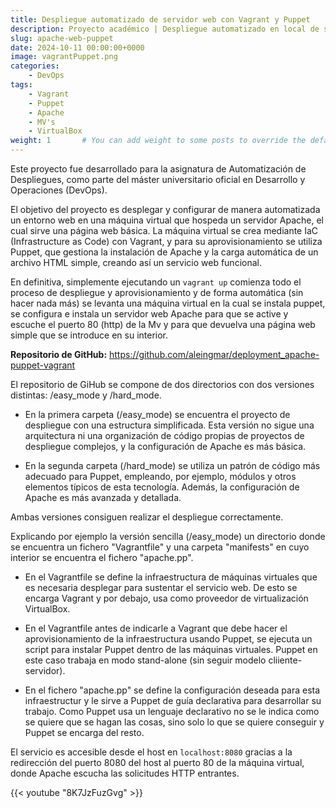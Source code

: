 ```yaml
---
title: Despliegue automatizado de servidor web con Vagrant y Puppet
description: Proyecto académico | Despliegue automatizado en local de servidor web Apache utilizando Vagrant y Puppet.
slug: apache-web-puppet
date: 2024-10-11 00:00:00+0000
image: vagrantPuppet.png
categories:
    - DevOps
tags:
    - Vagrant
    - Puppet
    - Apache
    - MV's
    - VirtualBox
weight: 1       # You can add weight to some posts to override the default sorting (date descending)
---
```


Este proyecto fue desarrollado para la asignatura de Automatización de Despliegues, como parte del máster universitario oficial en Desarrollo y Operaciones (DevOps).

El objetivo del proyecto es desplegar y configurar de manera automatizada un entorno web en una máquina virtual que hospeda un servidor Apache, el cual sirve una página web básica. La máquina virtual se crea mediante IaC (Infrastructure as Code) con Vagrant, y para su aprovisionamiento se utiliza Puppet, que gestiona la instalación de Apache y la carga automática de un archivo HTML simple, creando así un servicio web funcional.

En definitiva, simplemente ejecutando un `vagrant up` comienza todo el proceso de despliegue y aprovisionamiento y de forma automática (sin hacer nada más) se levanta una máquina virtual en la cual se instala puppet, se configura e instala un servidor web Apache para que se active y escuche el puerto 80 (http) de la Mv y para que devuelva una página web simple que se introduce en su interior.

**Repositorio de GitHub:** https://github.com/aleingmar/deployment_apache-puppet-vagrant


El repositorio de GiHub se compone de dos directorios con dos versiones distintas: /easy_mode y /hard_mode.

- En la primera carpeta (/easy_mode) se encuentra el proyecto de despliegue con una estructura simplificada. Esta versión no sigue una arquitectura ni una organización de código propias de proyectos de despliegue complejos, y la configuración de Apache es más básica.

- En la segunda carpeta (/hard_mode) se utiliza un patrón de código más adecuado para Puppet, empleando, por ejemplo, módulos y otros elementos típicos de esta tecnología. Además, la configuración de Apache es más avanzada y detallada.

Ambas versiones consiguen realizar el despliegue correctamente.

Explicando por ejemplo la versión sencilla (/easy_mode) un directorio donde se encuentra un fichero "Vagrantfile" y una carpeta "manifests" en cuyo interior se encuentra el fichero "apache.pp".

- En el Vagrantfile se define la infraestructura de máquinas virtuales que es necesaria desplegar para sustentar el servicio web. De esto se encarga Vagrant y por debajo, usa como proveedor de virtualización VirtualBox.

 - En el Vagrantfile antes de indicarle a Vagrant que debe hacer el aprovisionamiento de la infraestructura usando Puppet, se ejecuta un script para instalar Puppet dentro de las máquinas virtuales. Puppet en este caso trabaja en modo stand-alone (sin seguir modelo cliiente-servidor).

- En el fichero "apache.pp" se define la configuración deseada para esta infraestructur y le sirve a Puppet de guía declarativa para desarrollar su trabajo. Como Puppet usa un lenguaje declarativo no se le indica como se quiere que se hagan las cosas, sino solo lo que se quiere conseguir y Puppet se encarga del resto.


El servicio es accesible desde el host en `localhost:8080` gracias a la redirección del puerto 8080 del host al puerto 80 de la máquina virtual, donde Apache escucha las solicitudes HTTP entrantes.

{{< youtube "8K7JzFuzGvg" >}}
